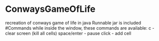 # ConwaysGameOfLife
recreation of conways game of life in java
Runnable jar is included
#Commands
while inside the window, these commands are available:
c - clear screen (kill all cells)
space/enter - pause
click - add cell
